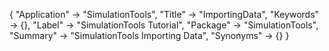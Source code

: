 {
 "Application" -> "SimulationTools",
 "Title" -> "ImportingData",
 "Keywords" -> {},
 "Label" -> "SimulationTools Tutorial",
 "Package" -> "SimulationTools",
 "Summary" -> "SimulationTools Importing Data",
 "Synonyms" -> {}
 }
